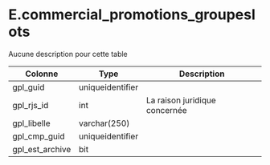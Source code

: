 # E.commercial_promotions_groupeslots

Aucune description pour cette table

Colonne|Type|Description
---|---|---
gpl_guid|uniqueidentifier|
gpl_rjs_id|int|La raison juridique concernée 
gpl_libelle|varchar(250)|
gpl_cmp_guid|uniqueidentifier|
gpl_est_archive|bit|
